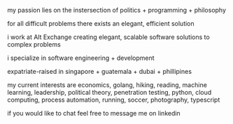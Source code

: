 my passion lies on the instersection of politics + programming + philosophy

for all difficult problems there exists an elegant, efficient solution

i work at Alt Exchange creating elegant, scalable software solutions to complex problems

i specialize in software engineering + development

expatriate-raised in singapore + guatemala + dubai + phillipines

my current interests are economics, golang, hiking, reading, machine learning, leadership, political theory, penetration testing, python, cloud computing, process automation, running, soccer, photography, typescript

if you would like to chat feel free to message me on linkedin 
